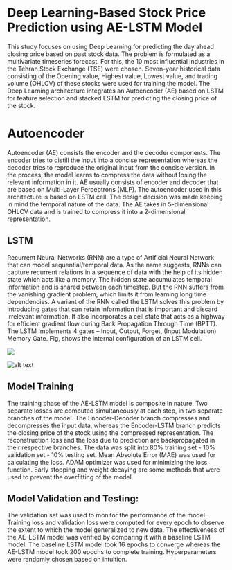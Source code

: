 # Deep Learning-Based Stock Price Prediction using AE-LSTM Model

This study focuses on using Deep Learning for predicting the day ahead closing price based on past stock data. The problem is formulated as a multivariate timeseries forecast. For this, the 10 most influential industries in the Tehran Stock Exchange (TSE) were chosen. Seven-year historical data consisting of the Opening value, Highest value, Lowest value, and trading volume (OHLCV) of these stocks were used for training the model. The Deep Learning architecture integrates an Autoencoder (AE) based on LSTM for feature selection and stacked LSTM for predicting the closing price of the stock.


# Autoencoder

Autoencoder (AE) consists the encoder and the decoder components. The encoder tries to distill the input into a concise representation whereas the decoder tries to reproduce the original input from the concise version. In the process, the model learns to compress the data without losing the relevant information in it. AE usually consists of encoder and decoder that are based on Multi-Layer Perceptrons (MLP). The autoencoder used in this architecture is based on LSTM cell. The design decision was made keeping in mind the temporal nature of the data. The AE takes in 5-dimensional OHLCV data and is trained to compress it into a 2-dimensional representation.



## LSTM

Recurrent Neural Networks (RNN) are a type of Artificial Neural Network that can model sequential/temporal data. As the name suggests, RNNs can capture recurrent relations in a sequence of data with the help of its hidden state which acts like a memory. The hidden state accumulates temporal information and is shared between each timestep. But the RNN suffers from the vanishing gradient problem, which limits it from learning long time dependencies. A variant of the RNN called the LSTM solves this problem by introducing gates that can retain information that is important and discard irrelevant information. It also incorporates a cell state that acts as a highway for efficient gradient flow during Back Propagation Through Time (BPTT). The LSTM Implements 4 gates – Input, Output, Forget, (Input Modulation) Memory Gate. Fig, shows the internal configuration of an LSTM cell.

**![](https://lh5.googleusercontent.com/g8Htzr2wyY5Rbsi1mvkMOQ93JH17BsbeAM7vlGO6hsI5kkNX5BqYbTQ_o6O56nErAFsSbd6KbhaStA9XueFYmpEGoCR98YVrHocDlPyIAdmv4U_l3o7CWVzNUt-B1ojioH8MDX8jD2Zze-STJhI0mIU)**

![alt text](https://www.google.com/imgres?imgurl=https%3A%2F%2Fwikimedia.org%2Fapi%2Frest_v1%2Fmedia%2Fmath%2Frender%2Fsvg%2F1edbece2559479959fe829e9c6657efb380debe7&imgrefurl=https%3A%2F%2Fen.wikipedia.org%2Fwiki%2FLong_short-term_memory&tbnid=IpIrmxR9j7CTxM&vet=12ahUKEwiszpHhvYX5AhUEgmMGHd41DVUQMygCegUIARDHAQ..i&docid=KUUSnpRkB1yp4M&w=406&h=131&q=lstm%20equations%20&ved=2ahUKEwiszpHhvYX5AhUEgmMGHd41DVUQMygCegUIARDHAQ)

## Model Training
The training phase of the AE-LSTM model is composite in nature. Two separate losses are computed simultaneously at each step, in two separate branches of the model. The Encoder-Decoder branch compresses and decompresses the input data, whereas the Encoder-LSTM branch predicts the closing price of the stock using the compressed representation. The reconstruction loss and the loss due to prediction are backpropagated in their respective branches. The data was split into 80% training set - 10% validation set - 10% testing set. Mean Absolute Error (MAE) was used for calculating the loss. ADAM optimizer was used for minimizing the loss function. Early stopping and weight decaying are some methods that were used to prevent the overfitting of the model.

## Model Validation and Testing:
The validation set was used to monitor the performance of the model. Training loss and validation loss were computed for every epoch to observe the extent to which the model generalized to new data. The effectiveness of the AE-LSTM model was verified by comparing it with a baseline LSTM model. The baseline LSTM model took 16 epochs to converge whereas the AE-LSTM model took 200 epochs to complete training. Hyperparameters were randomly chosen based on intuition.
